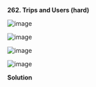 **262. Trips and Users (hard)**

![image](https://user-images.githubusercontent.com/51500878/134169058-c0cc1aee-8d57-4c61-9fed-f5752f225969.png)

![image](https://user-images.githubusercontent.com/51500878/134169090-e0f84d08-a3e2-49a9-8381-cda51f02aae3.png)

![image](https://user-images.githubusercontent.com/51500878/134169192-3d34abfc-feb6-43e3-86c3-47ee5eea76a5.png)

![image](https://user-images.githubusercontent.com/51500878/134169225-187cb372-7be3-401a-8e0b-79ea26d14795.png)

**Solution**

```sql

```

